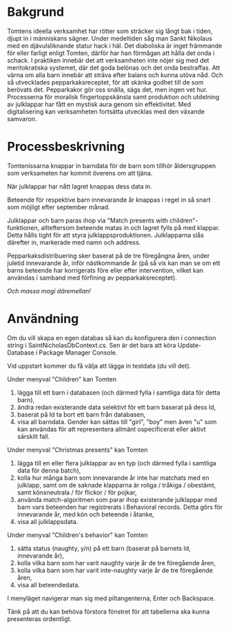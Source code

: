 # Bakgrund

Tomtens ideella verksamhet har rötter som sträcker sig långt bak i tiden, djupt in i människans sägner. Under medeltiden såg man Sankt Nikolaus med en djävulsliknande statur hack i häl. Det diaboliska är inget främmande för eller farligt enligt Tomten, därför har han förmågan att hålla det onda i schack. I praktiken innebär det att verksamheten inte nöjer sig med det meritokratiska systemet, där det goda belönas och det onda bestraffas. Att värna om alla barn innebär att sträva efter balans och kunna utöva nåd. Och så utvecklades pepparkaksreceptet, för att skänka godhet till de som berövats det. Pepparkakor gör oss snälla, sägs det, men ingen vet hur. Processerna för moralisk fingertoppskänsla samt produktion och utdelning av julklappar har fått en mystisk aura genom sin effektivitet. Med digitalisering kan verksamheten fortsätta utvecklas med den växande samvaron.


# Processbeskrivning

Tomtenissarna knappar in barndata för de barn som tillhör åldersgruppen som verksameten har kommit överens om att tjäna.

När julklappar har nått lagret knappas dess data in.

Beteende för respektive barn innevarande år knappas i regel in så snart som möjligt efter september månad.

Julklappar och barn paras ihop via "Match presents with children"-funktionen, allteftersom beteende matas in och lagret fylls på med klappar. Detta hålls tight för att styra julklappsproduktionen. Julklapparna slås därefter in, markerade med namn och address.

Pepparkaksdistribuering sker baserat på de tre föregångna åren, under juletid innevarande år, inför nästkommande år (på så vis kan man se om ett barns beteende har korrigerats före eller efter intervention, vilket kan användas i samband med förfining av pepparkaksreceptet).

*Och massa magi däremellan!*


# Användning

Om du vill skapa en egen databas så kan du konfigurera den i connection string i SaintNicholasDbContext.cs.
Sen är det bara att köra Update-Database i Package Manager Console.

Vid uppstart kommer du få välja att lägga in testdata (du vill det).

Under menyval "Children" kan Tomten
1. lägga till ett barn i databasen (och därmed fylla i samtliga data för detta barn), 
2. ändra redan existerande data selektivt för ett barn baserat på dess Id, 
3. baserat på Id ta bort ett barn från databasen,
4. visa all barndata.
Gender kan sättas till "girl", "boy" men även "u" som kan användas för att representera allmänt ospecificerat eller aktivt särskilt fall.

Under menyval "Christmas presents" kan Tomten
1. lägga till en eller flera julklappar av en typ (och därmed fylla i samtliga data för denna batch),
2. kolla hur många barn som innevarande år inte har matchats med en julklapp, samt om de saknade klapparna är roliga / tråkiga / obestämt, samt könsneutrala / för flickor / för pojkar,
3. använda match-algoritmen som parar ihop existerande julklappar med barn vars beteenden har registrerats i Behavioral records. Detta görs för innevarande år, med kön och beteende i åtanke,
4. visa all julklappsdata.

Under menyval "Children's behavior" kan Tomten
1. sätta status (naughty, y/n) på ett barn (baserat på barnets Id, innevarande år),
2. kolla vilka barn som har varit naughty varje år de tre föregående åren,
3. kolla vilka barn som har varit inte-naughty varje år de tre föregående åren,
4. visa all beteendedata.

I menyläget navigerar man sig med piltangenterna, Enter och Backspace.

Tänk på att du kan behöva förstora fönstret för att tabellerna ska kunna presenteras ordentligt.